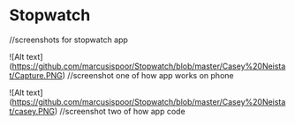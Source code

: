 # Stopwatch
//screenshots for stopwatch app

![Alt text] (https://github.com/marcusispoor/Stopwatch/blob/master/Casey%20Neistat/Capture.PNG)
//screenshot one of how app works on phone 


![Alt text] (https://github.com/marcusispoor/Stopwatch/blob/master/Casey%20Neistat/casey.PNG)
//screenshot two of how app code

